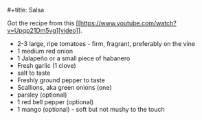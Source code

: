 #+title: Salsa

Got the recipe from this [[https://www.youtube.com/watch?v=Upqp21Dm5vg][video]].

- 2-3 large, ripe tomatoes - firm, fragrant, preferably on the vine
- 1 medium red onion
- 1 Jalapeño or a small piece of habanero
- Fresh garlic (1 clove)
- salt to taste
- Freshly ground pepper to taste
- Scallions, aka green onions (one)
- parsley (optional)
- 1 red bell pepper (optional)
- 1 mango (optional) - soft but not mushy to the touch
